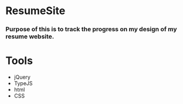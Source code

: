 # ResumeSite

### Purpose of this is to track the progress on my design of my resume website. 


# Tools
- jQuery
- TypeJS
- html
- CSS
